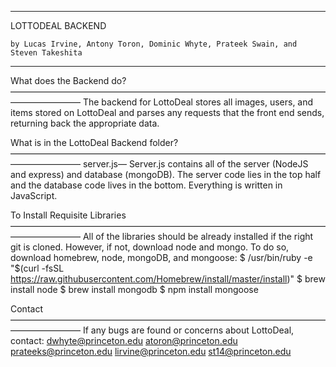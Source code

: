 ________________________________________________________________________________

LOTTODEAL BACKEND

	by Lucas Irvine, Antony Toron, Dominic Whyte, Prateek Swain, and Steven Takeshita
________________________________________________________________________________

What does the Backend do?
————————————————————————————————————————————
The backend for LottoDeal stores all images, users, and items stored on LottoDeal and parses any requests that the front end sends, returning back the appropriate data.

What is in the LottoDeal Backend folder?
————————————————————————————————————————————
server.js— Server.js contains all of the server (NodeJS and express) and database (mongoDB). The server code lies in the top half and the database code lives in the bottom. Everything is written in JavaScript.

To Install Requisite Libraries
————————————————————————————————————————————
All of the libraries should be already installed if the right git is cloned. However, if not, download node and mongo. To do so, download homebrew, node, mongoDB, and mongoose:
$ /usr/bin/ruby -e "$(curl -fsSL https://raw.githubusercontent.com/Homebrew/install/master/install)"
$ brew install node
$ brew install mongodb
$ npm install mongoose

Contact
————————————————————————————————————————————
If any bugs are found or concerns about LottoDeal, contact:
dwhyte@princeton.edu
atoron@princeton.edu
prateeks@princeton.edu
lirvine@princeton.edu
st14@princeton.edu